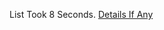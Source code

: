 List Took 8 Seconds.
[Details If Any](https://github.com/deathbybandaid/piholeparser/blob/master/RecentRunLogs/parsingscripts/ChadMayfieldPornBlocklistHeavy.md)

